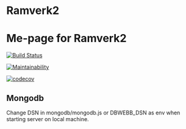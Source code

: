 # Ramverk2

# Me-page for Ramverk2

[![Build Status](https://travis-ci.org/kundkingan/ramverk2.svg?branch=master)](https://travis-ci.org/kundkingan/ramverk2)

[![Maintainability](https://api.codeclimate.com/v1/badges/9d8c11c2175d21c45353/maintainability)](https://codeclimate.com/github/kundkingan/ramverk2/maintainability)

[![codecov](https://codecov.io/gh/kundkingan/ramverk2/branch/master/graph/badge.svg)](https://codecov.io/gh/kundkingan/ramverk2)


## Mongodb

Change DSN in mongodb/mongodb.js or DBWEBB_DSN as env when starting server on local machine.
